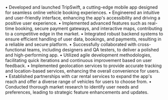 • Developed and launched TripSwift, a cutting-edge mobile app designed for seamless 
online vehicle booking experiences.
• Engineered an intuitive and user-friendly interface, enhancing the app's accessibility 
and driving a positive user experience.
• Implemented advanced features such as real-time booking, secure payment 
gateways, and interactive maps, contributing to a competitive edge in the market.
• Integrated robust backend systems to ensure efficient handling of user data, 
bookings, and payments, resulting in a reliable and secure platform.
• Successfully collaborated with cross-functional teams, including designers and QA 
testers, to deliver a polished and high-performing app.
• Utilized agile development methodologies, facilitating quick iterations and 
continuous improvement based on user feedback.
• Implemented geolocation services to provide accurate tracking and location-based 
services, enhancing the overall convenience for users.
• Established partnerships with car rental services to expand the app's reach and offer 
a diverse range of vehicles for users to choose from.
• Conducted thorough market research to identify user needs and preferences, 
leading to strategic feature enhancements and updates.
